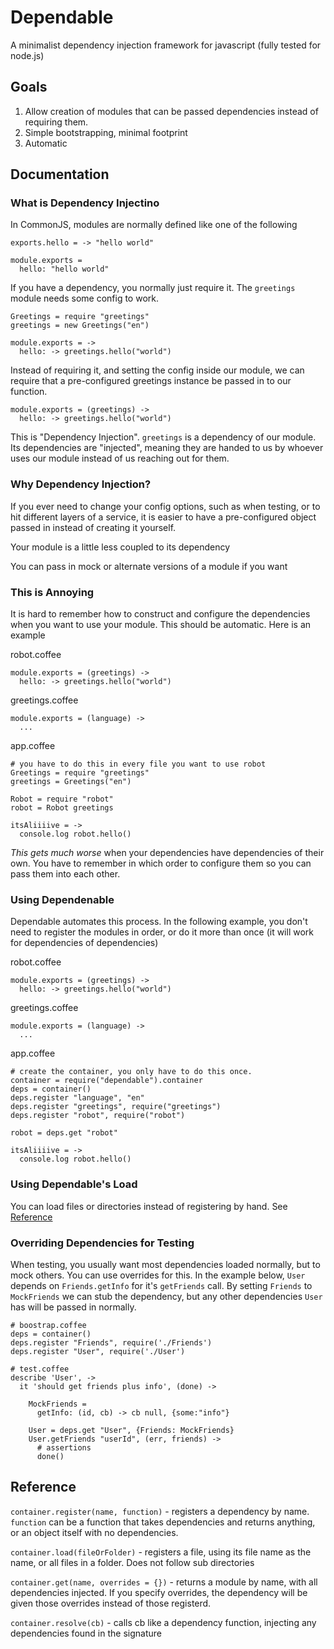 # Dependable

A minimalist dependency injection framework for javascript (fully tested for node.js)

## Goals

1. Allow creation of modules that can be passed dependencies instead of requiring them. 
2. Simple bootstrapping, minimal footprint
3. Automatic

## Documentation

### What is Dependency Injectino
In CommonJS, modules are normally defined like one of the following

    exports.hello = -> "hello world"

    module.exports =
      hello: "hello world"


If you have a dependency, you normally just require it. The `greetings` module needs some config to work. 

    Greetings = require "greetings"
    greetings = new Greetings("en")

    module.exports = ->
      hello: -> greetings.hello("world")

Instead of requiring it, and setting the config inside our module, we can require that a pre-configured greetings instance be passed in to our function.

    module.exports = (greetings) ->
      hello: -> greetings.hello("world")

This is "Dependency Injection". `greetings` is a dependency of our module. Its dependencies are "injected", meaning they are handed to us by whoever uses our module instead of us reaching out for them. 

### Why Dependency Injection?

If you ever need to change your config options, such as when testing, or to hit different layers of a service, it is easier to have a pre-configured object passed in instead of creating it yourself.

Your module is a little less coupled to its dependency

You can pass in mock or alternate versions of a module if you want

### This is Annoying

It is hard to remember how to construct and configure the dependencies when you want to use your module. This should be automatic.  Here is an example

robot.coffee

    module.exports = (greetings) ->
      hello: -> greetings.hello("world")

greetings.coffee

    module.exports = (language) ->
      ...

app.coffee

    # you have to do this in every file you want to use robot
    Greetings = require "greetings"
    greetings = Greetings("en")

    Robot = require "robot"
    robot = Robot greetings

    itsAliiiive = -> 
      console.log robot.hello()


*This gets much worse* when your dependencies have dependencies of their own. You have to remember in which order to configure them so you can pass them into each other. 

### Using Dependenable

Dependable automates this process. In the following example, you don't need to register the modules in order, or do it more than once (it will work for dependencies of dependencies)


robot.coffee

    module.exports = (greetings) ->
      hello: -> greetings.hello("world")

greetings.coffee

    module.exports = (language) ->
      ...

app.coffee

    # create the container, you only have to do this once.
    container = require("dependable").container
    deps = container()
    deps.register "language", "en"
    deps.register "greetings", require("greetings")
    deps.register "robot", require("robot")

    robot = deps.get "robot"

    itsAliiiive = -> 
      console.log robot.hello()

### Using Dependable's Load

You can load files or directories instead of registering by hand. See [Reference](#reference)
 
### Overriding Dependencies for Testing

When testing, you usually want most dependencies loaded normally, but to mock others. You can use overrides for this. In the example below, `User` depends on `Friends.getInfo` for it's `getFriends` call. By setting `Friends` to `MockFriends` we can stub the dependency, but any other dependencies `User` has will be passed in normally.

    # boostrap.coffee
    deps = container()
    deps.register "Friends", require('./Friends')
    deps.register "User", require('./User')

    # test.coffee
    describe 'User', ->
      it 'should get friends plus info', (done) ->

        MockFriends =
          getInfo: (id, cb) -> cb null, {some:"info"}

        User = deps.get "User", {Friends: MockFriends}
        User.getFriends "userId", (err, friends) ->
          # assertions
          done()

## Reference

`container.register(name, function)` - registers a dependency by name. `function` can be a function that takes dependencies and returns anything, or an object itself with no dependencies.

`container.load(fileOrFolder)` - registers a file, using its file name as the name, or all files in a folder. Does not follow sub directories

`container.get(name, overrides = {})` - returns a module by name, with all dependencies injected. If you specify overrides, the dependency will be given those overrides instead of those registerd. 

`container.resolve(cb)` - calls cb like a dependency function, injecting any dependencies found in the signature


